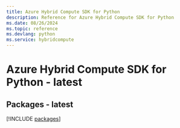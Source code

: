 ```yaml
---
title: Azure Hybrid Compute SDK for Python
description: Reference for Azure Hybrid Compute SDK for Python
ms.date: 08/26/2024
ms.topic: reference
ms.devlang: python
ms.service: hybridcompute
---
```

# Azure Hybrid Compute SDK for Python - latest
## Packages - latest
[!INCLUDE [packages](hybrid-compute-index.md)]